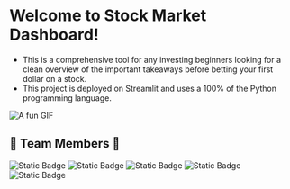 # Welcome to Stock Market Dashboard!
- This is a comprehensive tool for any investing beginners looking for a clean overview of the important takeaways before betting your first dollar on a stock.
- This project is deployed on Streamlit and uses a 100% of the Python programming language.
  
![A fun GIF](https://i.gifer.com/7D7o.gif)

## 🌟 Team Members 🌟
![Static Badge](https://img.shields.io/badge/Eilliyah_Fong-F25278)
![Static Badge](https://img.shields.io/badge/Wei_Chong-4683B7)
![Static Badge](https://img.shields.io/badge/Uzair-3F704D)
![Static Badge](https://img.shields.io/badge/Berlyn-CFB53B)
![Static Badge](https://img.shields.io/badge/Wei_Jun-B65FCF)


